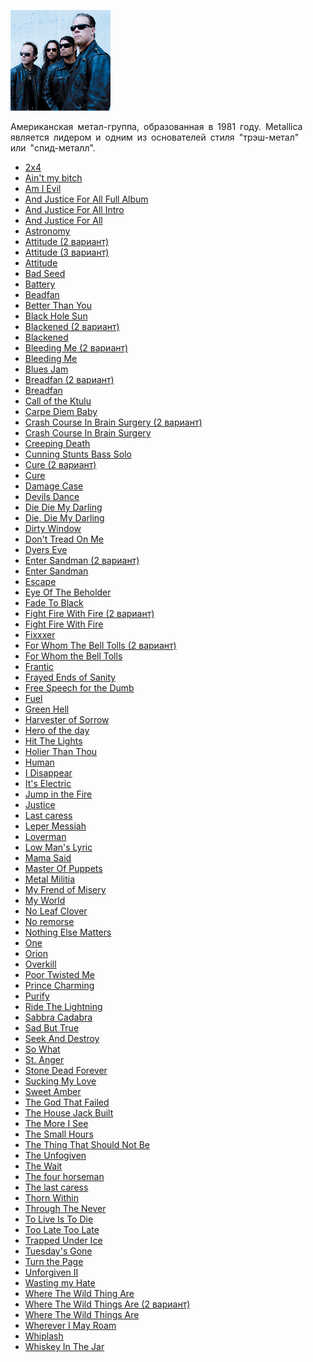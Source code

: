 ![](metallica.jpg)

Американская метал-группа, образованная в 1981 году. Metallica является лидером и одним из основателей стиля "трэш-метал" или "спид-металл".

* [2x4](2x4.md)
* [Ain't my bitch](Ain't%20my%20bitch.md)
* [Am I Evil](Am%20I%20Evil.md)
* [And Justice For All Full Album](And%20Justice%20For%20All%20Full%20Album.md)
* [And Justice For All Intro](And%20Justice%20For%20All%20Intro.md)
* [And Justice For All](And%20Justice%20For%20All.md)
* [Astronomy](Astronomy.md)
* [Attitude (2 вариант)](Attitude%20(2%20вариант).md)
* [Attitude (3 вариант)](Attitude%20(3%20вариант).md)
* [Attitude](Attitude.md)
* [Bad Seed](Bad%20Seed.md)
* [Battery](Battery.md)
* [Beadfan](Beadfan.md)
* [Better Than You](Better%20Than%20You.md)
* [Black Hole Sun](Black%20Hole%20Sun.md)
* [Blackened (2 вариант)](Blackened%20(2%20вариант).md)
* [Blackened](Blackened.md)
* [Bleeding Me (2 вариант)](Bleeding%20Me%20(2%20вариант).md)
* [Bleeding Me](Bleeding%20Me.md)
* [Blues Jam](Blues%20Jam.md)
* [Breadfan (2 вариант)](Breadfan%20(2%20вариант).md)
* [Breadfan](Breadfan.md)
* [Call of the Ktulu](Call%20of%20the%20Ktulu.md)
* [Carpe Diem Baby](Carpe%20Diem%20Baby.md)
* [Crash Course In Brain Surgery (2 вариант)](Crash%20Course%20In%20Brain%20Surgery%20(2%20вариант).md)
* [Crash Course In Brain Surgery](Crash%20Course%20In%20Brain%20Surgery.md)
* [Creeping Death](Creeping%20Death.md)
* [Cunning Stunts Bass Solo](Cunning%20Stunts%20Bass%20Solo.md)
* [Cure (2 вариант)](Cure%20(2%20вариант).md)
* [Cure](Cure.md)
* [Damage Case](Damage%20Case.md)
* [Devils Dance](Devils%20Dance.md)
* [Die Die My Darling](Die%20Die%20My%20Darling.md)
* [Die, Die My Darling](Die,%20Die%20My%20Darling.md)
* [Dirty Window](Dirty%20Window.md)
* [Don't Tread On Me](Don't%20Tread%20On%20Me.md)
* [Dyers Eve](Dyers%20Eve.md)
* [Enter Sandman (2 вариант)](Enter%20Sandman%20(2%20вариант).md)
* [Enter Sandman](Enter%20Sandman.md)
* [Escape](Escape.md)
* [Eye Of The Beholder](Eye%20Of%20The%20Beholder.md)
* [Fade To Black](Fade%20To%20Black.md)
* [Fight Fire With Fire (2 вариант)](Fight%20Fire%20With%20Fire%20(2%20вариант).md)
* [Fight Fire With Fire](Fight%20Fire%20With%20Fire.md)
* [Fixxxer](Fixxxer.md)
* [For Whom The Bell Tolls (2 вариант)](For%20Whom%20The%20Bell%20Tolls%20(2%20вариант).md)
* [For Whom the Bell Tolls](For%20Whom%20the%20Bell%20Tolls.md)
* [Frantic](Frantic.md)
* [Frayed Ends of Sanity](Frayed%20Ends%20of%20Sanity.md)
* [Free Speech for the Dumb](Free%20Speech%20for%20the%20Dumb.md)
* [Fuel](Fuel.md)
* [Green Hell](Green%20Hell.md)
* [Harvester of Sorrow](Harvester%20of%20Sorrow.md)
* [Hero of the day](Hero%20of%20the%20day.md)
* [Hit The Lights](Hit%20The%20Lights.md)
* [Holier Than Thou](Holier%20Than%20Thou.md)
* [Human](Human.md)
* [I Disappear](I%20Disappear.md)
* [It's Electric](It's%20Electric.md)
* [Jump in the Fire](Jump%20in%20the%20Fire.md)
* [Justice](Justice.md)
* [Last caress](Last%20caress.md)
* [Leper Messiah](Leper%20Messiah.md)
* [Loverman](Loverman.md)
* [Low Man's Lyric](Low%20Man's%20Lyric.md)
* [Mama Said](Mama%20Said.md)
* [Master Of Puppets](Master%20Of%20Puppets.md)
* [Metal Militia](Metal%20Militia.md)
* [My Frend of Misery](My%20Frend%20of%20Misery.md)
* [My World](My%20World.md)
* [No Leaf Clover](No%20Leaf%20Clover.md)
* [No remorse](No%20remorse.md)
* [Nothing Else Matters](Nothing%20Else%20Matters.md)
* [One](One.md)
* [Orion](Orion.md)
* [Overkill](Overkill.md)
* [Poor Twisted Me](Poor%20Twisted%20Me.md)
* [Prince Charming](Prince%20Charming.md)
* [Purify](Purify.md)
* [Ride The Lightning](Ride%20The%20Lightning.md)
* [Sabbra Cadabra](Sabbra%20Cadabra.md)
* [Sad But True](Sad%20But%20True.md)
* [Seek And Destroy](Seek%20And%20Destroy.md)
* [So What](So%20What.md)
* [St. Anger](St.%20Anger.md)
* [Stone Dead Forever](Stone%20Dead%20Forever.md)
* [Sucking My Love](Sucking%20My%20Love.md)
* [Sweet Amber](Sweet%20Amber.md)
* [The God That Failed](The%20God%20That%20Failed.md)
* [The House Jack Built](The%20House%20Jack%20Built.md)
* [The More I See](The%20More%20I%20See.md)
* [The Small Hours](The%20Small%20Hours.md)
* [The Thing That Should Not Be](The%20Thing%20That%20Should%20Not%20Be.md)
* [The Unfogiven](The%20Unfogiven.md)
* [The Wait](The%20Wait.md)
* [The four horseman](The%20four%20horseman.md)
* [The last caress](The%20last%20caress.md)
* [Thorn Within](Thorn%20Within.md)
* [Through The Never](Through%20The%20Never.md)
* [To Live Is To Die](To%20Live%20Is%20To%20Die.md)
* [Too Late Too Late](Too%20Late%20Too%20Late.md)
* [Trapped Under Ice](Trapped%20Under%20Ice.md)
* [Tuesday's Gone](Tuesday's%20Gone.md)
* [Turn the Page](Turn%20the%20Page.md)
* [Unforgiven II](Unforgiven%20II.md)
* [Wasting my Hate](Wasting%20my%20Hate.md)
* [Where The Wild Thing Are](Where%20The%20Wild%20Thing%20Are.md)
* [Where The Wild Things Are (2 вариант)](Where%20The%20Wild%20Things%20Are%20(2%20вариант).md)
* [Where The Wild Things Are](Where%20The%20Wild%20Things%20Are.md)
* [Wherever I May Roam](Wherever%20I%20May%20Roam.md)
* [Whiplash](Whiplash.md)
* [Whiskey In The Jar](Whiskey%20In%20The%20Jar.md)